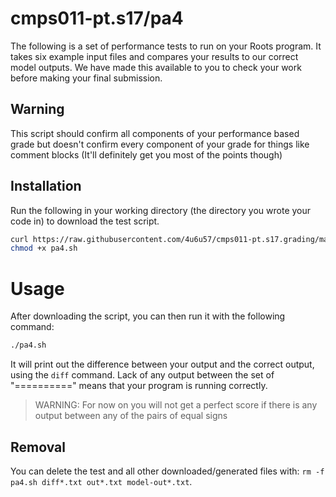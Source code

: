 # cmps011-pt.s17/pa4

The following is a set of performance tests to run on your Roots program. It takes
six example input files and compares your results to our correct model outputs.
We have made this available to you to check your work before making your final
submission.

## Warning

This script should confirm all components of your performance based grade but
doesn't confirm every component of your grade for things like comment blocks
(It'll definitely get you most of the points though)

## Installation

Run the following in your working directory (the directory you wrote your code
in) to download the test script.

```bash
curl https://raw.githubusercontent.com/4u6u57/cmps011-pt.s17.grading/master/pa4/pa4.sh > pa4.sh
chmod +x pa4.sh
```

# Usage

After downloading the script, you can then run it with the following command:

```bash
./pa4.sh
```

It will print out the difference between your output and the correct output,
using the `diff` command. Lack of any output between the set of "=========="
means that your program is running correctly.

> WARNING: For now on you will not get a perfect score if there is any output
between any of the pairs of equal signs

## Removal

You can delete the test and all other downloaded/generated files with:
`rm -f pa4.sh diff*.txt out*.txt model-out*.txt`.
